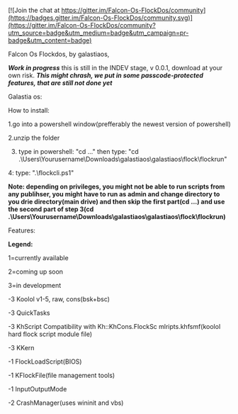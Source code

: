 
[![Join the chat at https://gitter.im/Falcon-Os-FlockDos/community](https://badges.gitter.im/Falcon-Os-FlockDos/community.svg)](https://gitter.im/Falcon-Os-FlockDos/community?utm_source=badge&utm_medium=badge&utm_campaign=pr-badge&utm_content=badge)

Falcon Os Flockdos, by galastiaos, 

***Work in progress***
this is still in the INDEV stage, v 0.0.1, download at your own risk.
***This might chrash, we put in some passcode-protected features, that are still not done yet***

Galastia os:

How to install:

1.go into a powershell window(prefferably the newest version of powershell)

2.unzip the folder

3. type in powershell: "cd ..." then type: "cd .\Users\Yourusername\Downloads\galastiaos\galastiaos\flock\flockrun"

4: type: ".\flockcli.ps1" 

**Note: depending on privileges, you might not be able to run scripts from any publihser, you might have to run as admin and change directory to you drie directory(main drive) and then skip the first part(cd ...) and use the second part of step 3(cd .\Users\Yourusername\Downloads\galastiaos\galastiaos\flock\flockrun)**

Features:

**Legend:**

1=currently available

2=coming up soon

3=in development


-3 Koolol v1-5, raw, cons(bsk+bsc) 

-3 QuickTasks 

-3 KhScript Compatibility with Kh::KhCons.FlockSc mlripts.khfsmf(koolol hard flock script module file) 

-3 KKern 

-1 FlockLoadScript(BIOS) 

-1 KFlockFile(file management tools)

-1 InputOutputMode

-2 CrashManager(uses wininit and vbs)
